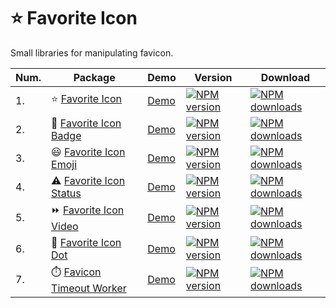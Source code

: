 ⭐ Favorite Icon
=============

Small libraries for manipulating favicon.

| Num. | Package        | Demo           | Version   | Download |
| ---- | -------------- | -------------- | ------- | ------ |
| 1. | ⭐ [Favorite Icon](./packages/favorite-icon) | [Demo](https://favorite-icon.github.io/favorite-icon/examples/index.html) | [![NPM version](https://img.shields.io/npm/v/favorite-icon.svg?style=flat)](https://www.npmjs.com/package/favorite-icon) | [![NPM downloads](https://img.shields.io/npm/dm/favorite-icon.svg?style=flat)](https://www.npmjs.com/package/favorite-icon) |
| 2. | 📛 [Favorite Icon Badge](./packages/favorite-icon-badge)| [Demo](https://favorite-icon.github.io/favorite-icon/examples/badge.html) | [![NPM version](https://img.shields.io/npm/v/favorite-icon-badge.svg?style=flat)](https://www.npmjs.com/package/favorite-icon-badge) | [![NPM downloads](https://img.shields.io/npm/dm/favorite-icon-badge.svg?style=flat)](https://www.npmjs.com/package/favorite-icon-badge) |
| 3. | 😃 [Favorite Icon Emoji](./packages/favorite-icon-emoji) | [Demo](https://favorite-icon.github.io/favorite-icon/examples/emoji.html) | [![NPM version](https://img.shields.io/npm/v/favorite-icon-emoji.svg?style=flat)](https://www.npmjs.com/package/favorite-icon-emoji) | [![NPM downloads](https://img.shields.io/npm/dm/favorite-icon-emoji.svg?style=flat)](https://www.npmjs.com/package/favorite-icon-emoji) |
| 4. | ⚠️ [Favorite Icon Status](./packages/favorite-icon-status) | [Demo](https://favorite-icon.github.io/favorite-icon/examples/status.html) | [![NPM version](https://img.shields.io/npm/v/favorite-icon-status.svg?style=flat)](https://www.npmjs.com/package/favorite-icon-status) | [![NPM downloads](https://img.shields.io/npm/dm/favorite-icon-status.svg?style=flat)](https://www.npmjs.com/package/favorite-icon-status) |
| 5. | ⏩ [Favorite Icon Video](./packages/favorite-icon-video) | [Demo](https://favorite-icon.github.io/favorite-icon/examples/video.html) | [![NPM version](https://img.shields.io/npm/v/favorite-icon-video.svg?style=flat)](https://www.npmjs.com/package/favorite-icon-video) | [![NPM downloads](https://img.shields.io/npm/dm/favorite-icon-video.svg?style=flat)](https://www.npmjs.com/package/favorite-icon-video) |
| 6. | 🔴 [Favorite Icon Dot](./packages/favorite-icon-dot) | [Demo](https://favorite-icon.github.io/favorite-icon/examples/dot.html) | [![NPM version](https://img.shields.io/npm/v/favorite-icon-dot.svg?style=flat)](https://www.npmjs.com/package/favorite-icon-dot) | [![NPM downloads](https://img.shields.io/npm/dm/favorite-icon-dot.svg?style=flat)](https://www.npmjs.com/package/favorite-icon-dot) |
| 7. | ⏱️ [Favicon Timeout Worker](./packages/timeout-worker) | [Demo](https://favorite-icon.github.io/favorite-icon/examples/blinking-dot.html) | [![NPM version](https://img.shields.io/npm/v/favorite-icon-timeout-worker.svg?style=flat)](https://www.npmjs.com/package/favorite-icon-timeout-worker) | [![NPM downloads](https://img.shields.io/npm/dm/favorite-icon-timeout-worker.svg?style=flat)](https://www.npmjs.com/package/favorite-icon-timeout-worker) |
